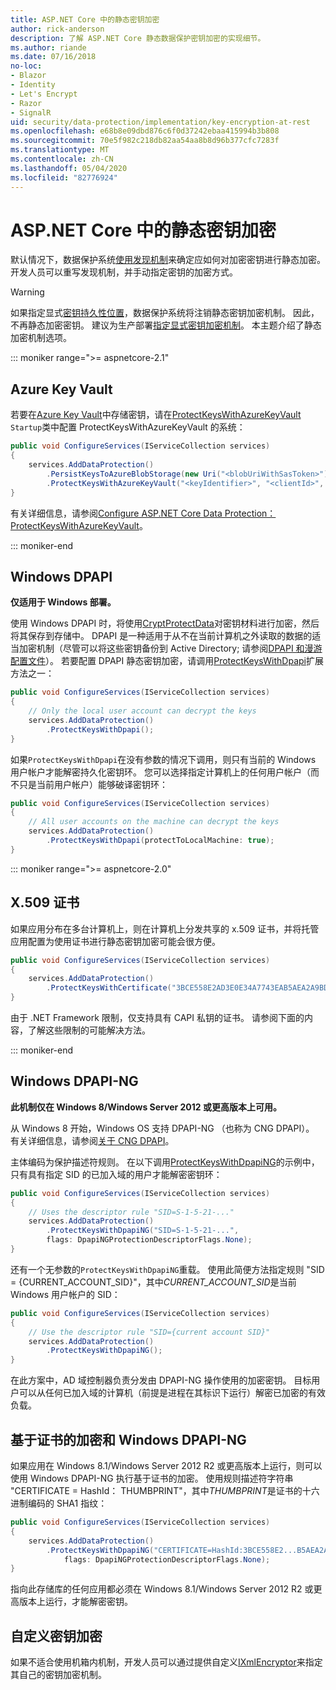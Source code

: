 ```yaml
---
title: ASP.NET Core 中的静态密钥加密
author: rick-anderson
description: 了解 ASP.NET Core 静态数据保护密钥加密的实现细节。
ms.author: riande
ms.date: 07/16/2018
no-loc:
- Blazor
- Identity
- Let's Encrypt
- Razor
- SignalR
uid: security/data-protection/implementation/key-encryption-at-rest
ms.openlocfilehash: e68b8e09dbd876c6f0d37242ebaa415994b3b808
ms.sourcegitcommit: 70e5f982c218db82aa54aa8b8d96b377cfc7283f
ms.translationtype: MT
ms.contentlocale: zh-CN
ms.lasthandoff: 05/04/2020
ms.locfileid: "82776924"
---
```

# <a name="key-encryption-at-rest-in-aspnet-core"></a>ASP.NET Core 中的静态密钥加密

默认情况下，数据保护系统[使用发现机制](xref:security/data-protection/configuration/default-settings)来确定应如何对加密密钥进行静态加密。 开发人员可以重写发现机制，并手动指定密钥的加密方式。

> [!WARNING]
> 如果指定显式[密钥持久性位置](xref:security/data-protection/implementation/key-storage-providers)，数据保护系统将注销静态密钥加密机制。 因此，不再静态加密密钥。 建议为生产部署[指定显式密钥加密机制](xref:security/data-protection/implementation/key-encryption-at-rest)。 本主题介绍了静态加密机制选项。

::: moniker range=">= aspnetcore-2.1"

## <a name="azure-key-vault"></a>Azure Key Vault

若要在[Azure Key Vault](https://azure.microsoft.com/services/key-vault/)中存储密钥，请在[ProtectKeysWithAzureKeyVault](/dotnet/api/microsoft.aspnetcore.dataprotection.azuredataprotectionbuilderextensions.protectkeyswithazurekeyvault) `Startup`类中配置 ProtectKeysWithAzureKeyVault 的系统：

```csharp
public void ConfigureServices(IServiceCollection services)
{
    services.AddDataProtection()
        .PersistKeysToAzureBlobStorage(new Uri("<blobUriWithSasToken>"))
        .ProtectKeysWithAzureKeyVault("<keyIdentifier>", "<clientId>", "<clientSecret>");
}
```

有关详细信息，请参阅[Configure ASP.NET Core Data Protection： ProtectKeysWithAzureKeyVault](xref:security/data-protection/configuration/overview#protectkeyswithazurekeyvault)。

::: moniker-end

## <a name="windows-dpapi"></a>Windows DPAPI

**仅适用于 Windows 部署。**

使用 Windows DPAPI 时，将使用[CryptProtectData](/windows/desktop/api/dpapi/nf-dpapi-cryptprotectdata)对密钥材料进行加密，然后将其保存到存储中。 DPAPI 是一种适用于从不在当前计算机之外读取的数据的适当加密机制（尽管可以将这些密钥备份到 Active Directory; 请参阅[DPAPI 和漫游配置文件](https://support.microsoft.com/kb/309408/#6)）。 若要配置 DPAPI 静态密钥加密，请调用[ProtectKeysWithDpapi](/dotnet/api/microsoft.aspnetcore.dataprotection.dataprotectionbuilderextensions.protectkeyswithdpapi)扩展方法之一：

```csharp
public void ConfigureServices(IServiceCollection services)
{
    // Only the local user account can decrypt the keys
    services.AddDataProtection()
        .ProtectKeysWithDpapi();
}
```

如果`ProtectKeysWithDpapi`在没有参数的情况下调用，则只有当前的 Windows 用户帐户才能解密持久化密钥环。 您可以选择指定计算机上的任何用户帐户（而不只是当前用户帐户）能够破译密钥环：

```csharp
public void ConfigureServices(IServiceCollection services)
{
    // All user accounts on the machine can decrypt the keys
    services.AddDataProtection()
        .ProtectKeysWithDpapi(protectToLocalMachine: true);
}
```

::: moniker range=">= aspnetcore-2.0"

## <a name="x509-certificate"></a>X.509 证书

如果应用分布在多台计算机上，则在计算机上分发共享的 x.509 证书，并将托管应用配置为使用证书进行静态密钥加密可能会很方便。

```csharp
public void ConfigureServices(IServiceCollection services)
{
    services.AddDataProtection()
        .ProtectKeysWithCertificate("3BCE558E2AD3E0E34A7743EAB5AEA2A9BD2575A0");
}
```

由于 .NET Framework 限制，仅支持具有 CAPI 私钥的证书。 请参阅下面的内容，了解这些限制的可能解决方法。

::: moniker-end

## <a name="windows-dpapi-ng"></a>Windows DPAPI-NG

**此机制仅在 Windows 8/Windows Server 2012 或更高版本上可用。**

从 Windows 8 开始，Windows OS 支持 DPAPI-NG （也称为 CNG DPAPI）。 有关详细信息，请参阅[关于 CNG DPAPI](/windows/desktop/SecCNG/cng-dpapi)。

主体编码为保护描述符规则。 在以下调用[ProtectKeysWithDpapiNG](/dotnet/api/microsoft.aspnetcore.dataprotection.dataprotectionbuilderextensions.protectkeyswithdpaping)的示例中，只有具有指定 SID 的已加入域的用户才能解密密钥环：

```csharp
public void ConfigureServices(IServiceCollection services)
{
    // Uses the descriptor rule "SID=S-1-5-21-..."
    services.AddDataProtection()
        .ProtectKeysWithDpapiNG("SID=S-1-5-21-...",
        flags: DpapiNGProtectionDescriptorFlags.None);
}
```

还有一个无参数的`ProtectKeysWithDpapiNG`重载。 使用此简便方法指定规则 "SID = {CURRENT_ACCOUNT_SID}"，其中*CURRENT_ACCOUNT_SID*是当前 Windows 用户帐户的 SID：

```csharp
public void ConfigureServices(IServiceCollection services)
{
    // Use the descriptor rule "SID={current account SID}"
    services.AddDataProtection()
        .ProtectKeysWithDpapiNG();
}
```

在此方案中，AD 域控制器负责分发由 DPAPI-NG 操作使用的加密密钥。 目标用户可以从任何已加入域的计算机（前提是进程在其标识下运行）解密已加密的有效负载。

## <a name="certificate-based-encryption-with-windows-dpapi-ng"></a>基于证书的加密和 Windows DPAPI-NG

如果应用在 Windows 8.1/Windows Server 2012 R2 或更高版本上运行，则可以使用 Windows DPAPI-NG 执行基于证书的加密。 使用规则描述符字符串 "CERTIFICATE = HashId： THUMBPRINT"，其中*THUMBPRINT*是证书的十六进制编码的 SHA1 指纹：

```csharp
public void ConfigureServices(IServiceCollection services)
{
    services.AddDataProtection()
        .ProtectKeysWithDpapiNG("CERTIFICATE=HashId:3BCE558E2...B5AEA2A9BD2575A0",
            flags: DpapiNGProtectionDescriptorFlags.None);
}
```

指向此存储库的任何应用都必须在 Windows 8.1/Windows Server 2012 R2 或更高版本上运行，才能解密密钥。

## <a name="custom-key-encryption"></a>自定义密钥加密

如果不适合使用机箱内机制，开发人员可以通过提供自定义[IXmlEncryptor](/dotnet/api/microsoft.aspnetcore.dataprotection.xmlencryption.ixmlencryptor)来指定其自己的密钥加密机制。
